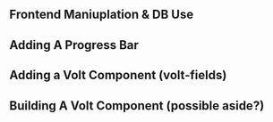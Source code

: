 ## Frontend Maniuplation & DB Use

## Adding A Progress Bar

## Adding a Volt Component (volt-fields)

## Building A Volt Component (possible aside?)
